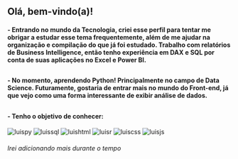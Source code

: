 <h2 align="left">Olá, bem-vindo(a)!</h2>

<div>
<h4 align="left">- Entrando no mundo da Tecnologia, criei esse perfil para tentar me obrigar a estudar esse tema frequentemente, além de me ajudar na organização e compilação do que já foi estudado. Trabalho com relatórios de Business Intelligence, então tenho experiência em DAX e SQL por conta de suas aplicações no Excel e Power BI.</h4>
</div>

##

<div>
<h4 align="left">- No momento, aprendendo Python! Principalmente no campo de Data Science. Futuramente, gostaria de entrar mais no mundo do Front-end, já que vejo como uma forma interessante de exibir análise de dados.</h4>
</div>

##

<div>
<h4 align="left">- Tenho o objetivo de conhecer: </h4> 
  
  <img allign="center" alt="luispy" src="https://img.shields.io/badge/Python-14354C?style=for-the-badge&logo=python&logoColor=white">
  <img allign="center" alt="luissql" src="https://img.shields.io/badge/PostgreSQL-316192?style=for-the-badge&logo=postgresql&logoColor=white">
  <img allign="center" alt="luishtml" src="https://img.shields.io/badge/HTML-239120?style=for-the-badge&logo=html5&logoColor=white">
  <img allign="center" alt="luisr" src="https://img.shields.io/badge/R-276DC3?style=for-the-badge&logo=r&logoColor=white">
  <img allign="center" alt="luiscss" src="https://img.shields.io/badge/CSS-239120?&style=for-the-badge&logo=css3&logoColor=white">
  <img allign="center" alt="luisjs" src="https://img.shields.io/badge/JavaScript-F7DF1E?style=for-the-badge&logo=javascript&logoColor=black">
<h6 align="left"><i>Irei adicionando mais durante o tempo</i></h6>
</div>
